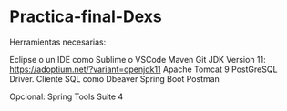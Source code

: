 # Practica-final-Dexs

Herramientas necesarias:

Eclipse o un IDE como Sublime o VSCode
Maven
Git
JDK Version 11: https://adoptium.net/?variant=openjdk11
Apache Tomcat 9
PostGreSQL Driver.
Cliente SQL como Dbeaver
Spring Boot
Postman

Opcional:
Spring Tools Suite 4
